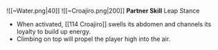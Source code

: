 
![[~Water.png|40]]
![[~Croajiro.png|200]]
**Partner Skill**
Leap Stance
- When activated, [[114 Croajiro]] swells its abdomen and channels its loyalty to build up energy.
- Climbing on top will propel the player high into the air.